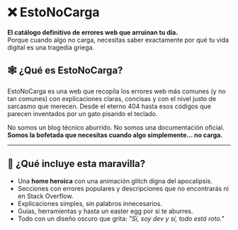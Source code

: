 # ❌ EstoNoCarga

**El catálogo definitivo de errores web que arruinan tu día.**  
Porque cuando algo no carga, necesitas saber exactamente por qué tu vida digital es una tragedia griega.

## 🕸️ ¿Qué es EstoNoCarga?

EstoNoCarga es una web que recopila los errores web más comunes (y no tan comunes) con explicaciones claras, concisas y con el nivel justo de sarcasmo que merecen. Desde el eterno 404 hasta esos códigos que parecen inventados por un gato pisando el teclado.

No somos un blog técnico aburrido. No somos una documentación oficial.  
**Somos la bofetada que necesitas cuando algo simplemente... no carga.**

---

## 🚀 ¿Qué incluye esta maravilla?

- Una **home heroica** con una animación glitch digna del apocalipsis.
- Secciones con errores populares y descripciones que no encontrarás ni en Stack Overflow.
- Explicaciones simples, sin palabros innecesarios.
- Guías, herramientas y hasta un easter egg por si te aburres.
- Todo con un diseño oscuro que grita: _"Sí, soy dev y sí, todo está roto."_
